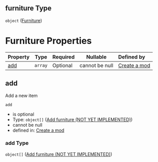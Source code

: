 ## furniture Type

`object` ([Furniture](generic-properties-furniture.md))

# Furniture Properties

| Property    | Type    | Required | Nullable       | Defined by                                                                                                                                                    |
| :---------- | ------- | -------- | -------------- | :------------------------------------------------------------------------------------------------------------------------------------------------------------ |
| [add](#add) | `array` | Optional | cannot be null | [Create a mod](generic-properties-furniture-properties-add-furniture.md "http&#x3A;//www.city-game-studio.com/mod.json#/properties/furniture/properties/add") |

## add

Add a new item


`add`

-   is optional
-   Type: `object[]` ([Add furniture (NOT YET IMPLEMENTED)](generic-properties-furniture-properties-add-furniture-add-furniture-not-yet-implemented.md))
-   cannot be null
-   defined in: [Create a mod](generic-properties-furniture-properties-add-furniture.md "http&#x3A;//www.city-game-studio.com/mod.json#/properties/furniture/properties/add")

### add Type

`object[]` ([Add furniture (NOT YET IMPLEMENTED)](generic-properties-furniture-properties-add-furniture-add-furniture-not-yet-implemented.md))
